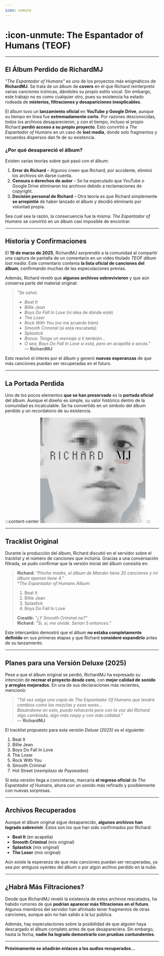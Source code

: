 ```yaml
---
icon: unmute
---
```


# :icon-unmute: The Espantador of Humans (TEOF)

***

## El Álbum Perdido de RichardMJ

*"The Espantador of Humans"* es uno de los proyectos más enigmáticos de **RichardMJ**. Se trata de un álbum de **covers** en el que Richard reinterpretó varias canciones icónicas, dándoles su propio estilo vocal. Sin embargo, este trabajo no es como cualquier otro, pues su existencia ha estado rodeada de **misterios, filtraciones y desapariciones inexplicables**.  

El álbum tuvo un **lanzamiento oficial** en **YouTube y Google Drive**, aunque su tiempo en línea fue **extremadamente corto**. Por razones desconocidas, todos los archivos desaparecieron, y con el tiempo, incluso el propio Richard **perdió acceso a su propio proyecto**. Esto convirtió a *The Espantador of Humans* en un caso de **lost media**, donde solo fragmentos y recuerdos dispersos dan fe de su existencia.  

### **¿Por qué desapareció el álbum?**  
Existen varias teorías sobre qué pasó con el álbum:  
1. **Error de Richard** – Algunos creen que Richard, por accidente, eliminó los archivos sin darse cuenta.  
2. **Censura o derechos de autor** – Se ha especulado que YouTube o Google Drive eliminaron los archivos debido a reclamaciones de copyright.  
3. **Decisión personal de Richard** – Otra teoría es que Richard simplemente **se arrepintió** de haber lanzado el álbum y decidió eliminarlo por voluntad propia.  

Sea cual sea la razón, la consecuencia fue la misma: *The Espantador of Humans* se convirtió en un álbum casi imposible de encontrar.  

***

## Historia y Confirmaciones  

El **19 de marzo de 2025**, RichardMJ sorprendió a la comunidad al compartir una captura de pantalla de un comentario en un video titulado *TEOF álbum lost media*. Este comentario contenía **la lista oficial de canciones del álbum**, confirmando muchas de las especulaciones previas.  

Además, Richard reveló que **algunos archivos sobrevivieron** y que aún conserva parte del material original:  

> *"Se salvó:*  
> - *Beat It*  
> - *Billie Jean*  
> - *Boys Do Fall In Love* (ni idea de dónde esté)  
> - *The Loser*  
> - *Rock With You* (no me acuerdo bien)  
> - *Smooth Criminal* (sí está rescatada)  
> - *Splastick*  
> - *Bonus: Tengo un mensaje a ti también...*  
> - *O sea, Boys Do Fall In Love sí está, pero en acapella a secas."*  
> — **RichardMJ**  

Esto reavivó el interés por el álbum y generó **nuevas esperanzas** de que más canciones puedan ser recuperadas en el futuro.  

***

## La Portada Perdida  

Uno de los pocos elementos **que se han preservado** es la **portada oficial** del álbum. Aunque el diseño es simple, su valor histórico dentro de la comunidad es incalculable. Se ha convertido en un símbolo del álbum perdido y un recordatorio de su existencia.  

:::content-center
<img src="./img/teof_cover.jpg" alt="Portada de The Espantador of Humans" width="345" height="auto">
:::

***

## Tracklist Original  

Durante la producción del álbum, Richard discutió en el servidor sobre el tracklist y el número de canciones que incluiría. Gracias a una conversación filtrada, se pudo confirmar que la versión inicial del álbum consistía en:  

> **Richard:** *"Pinche madre, el álbum de Mander tiene 20 canciones y mi álbum apenas tiene 4."*  
> **The Espantador of Humans Album:*  
> 1. Beat It  
> 2. Billie Jean  
> 3. Splastick  
> 4. Boys Do Fall In Love  
>  
> **Creatib:** *"¿Y Smooth Criminal no?"*  
> **Richard:** *"Sí, sí, me olvidé. Serían 5 entonces."*  

Este intercambio demostró que el álbum **no estaba completamente definido** en sus primeras etapas y que Richard **consideró expandirlo** antes de su lanzamiento.  

***

## Planes para una Versión Deluxe (2025)  

Pese a que el álbum original se perdió, RichardMJ ha expresado su intención de **recrear el proyecto desde cero**, con **mejor calidad de sonido y arreglos mejorados**. En una de sus declaraciones más recientes, mencionó:  

> *"Tal vez salga una copia de The Espantador Of Humans que tendrá cambios como las mezclas y esas weas...  
> Basándome en esto, puedo rehacerla pero con la voz del Richard algo cambiada, algo más raspy y con más calidad."*  
> — **RichardMJ**  

El tracklist propuesto para esta versión *Deluxe (2025)* es el siguiente:  

1. Beat It  
2. Billie Jean  
3. Boys Do Fall In Love  
4. The Loser  
5. Rock With You  
6. Smooth Criminal  
7. Hot Street (*reemplazo de Payasadas*)  

Si esta versión llega a concretarse, marcaría **el regreso oficial** de *The Espantador of Humans*, ahora con un sonido más refinado y posiblemente con nuevas sorpresas.  

***

## Archivos Recuperados  

Aunque el álbum original sigue desaparecido, **algunos archivos han logrado sobrevivir**. Estos son los que han sido confirmados por Richard:  

- **Beat It** (en acapella)  
- **Smooth Criminal** (mix original)  
- **Splastick** (mix original)  
- **The Loser** (mix original)  

Aún existe la esperanza de que más canciones puedan ser recuperadas, ya sea por antiguos oyentes del álbum o por algún archivo perdido en la nube.  

***

## ¿Habrá Más Filtraciones?  

Desde que RichardMJ reveló la existencia de estos archivos rescatados, ha habido rumores de que **podrían aparecer más filtraciones en el futuro**. Algunos miembros del servidor han afirmado tener fragmentos de otras canciones, aunque aún no han salido a la luz pública.  

Además, hay especulaciones sobre la posibilidad de que alguien haya descargado el álbum completo antes de que desapareciera. Sin embargo, hasta la fecha, **nadie ha logrado demostrarlo con pruebas contundentes**.  

---

**Próximamente se añadirán enlaces a los audios recuperados...**
